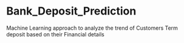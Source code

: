 # Bank_Deposit_Prediction
Machine Learning approach to analyze the trend of Customers Term deposit based on their Financial details
